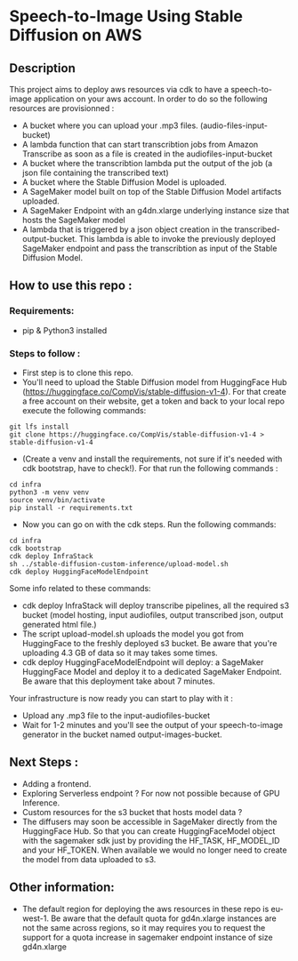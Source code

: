 # Speech-to-Image Using Stable Diffusion on AWS

## Description
This project aims to deploy aws resources via cdk to have a speech-to-image application on your aws account. In order to do so the following resources are provisionned : 
- A bucket where you can upload your .mp3 files. (audio-files-input-bucket)
- A lambda function that can start transcribtion jobs from Amazon Transcribe as soon as a file is created in the audiofiles-input-bucket
- A bucket where the transcribtion lambda put the output of the job (a json file containing the transcribed text)
- A bucket where the Stable Diffusion Model is uploaded.
- A SageMaker model built on top of the Stable Diffusion Model artifacts uploaded. 
- A SageMaker Endpoint with an g4dn.xlarge underlying instance size that hosts the SageMaker model
- A lambda that is triggered by a json object creation in the transcribed-output-bucket. This lambda is able to invoke the previously deployed SageMaker endpoint and pass the transcribtion as input of the Stable Diffusion Model. 

## How to use this repo : 

### Requirements:
- pip & Python3 installed
### Steps to follow : 
- First step is to clone this repo.
- You'll need to upload the Stable Diffusion model from HuggingFace Hub (https://huggingface.co/CompVis/stable-diffusion-v1-4). 
For that create a free account on their website, get a token and back to your local repo execute the following commands: 

```
git lfs install
git clone https://huggingface.co/CompVis/stable-diffusion-v1-4 > stable-diffusion-v1-4
```

- (Create a venv and install the requirements, not sure if it's needed with cdk bootstrap, have to check!). For that run the following commands : 
```
cd infra
python3 -m venv venv
source venv/bin/activate
pip install -r requirements.txt
```
- Now you can go on with the cdk steps. Run the following commands: 
```
cd infra
cdk bootstrap
cdk deploy InfraStack
sh ../stable-diffusion-custom-inference/upload-model.sh
cdk deploy HuggingFaceModelEndpoint
```

Some info related to these commands: 
- cdk deploy InfraStack will deploy transcribe pipelines, all the required s3 bucket (model hosting, input audiofiles, output transcribed json, output generated html file.)
- The script upload-model.sh uploads the model you got from HuggingFace to the freshly deployed s3 bucket. Be aware that you're uploading 4.3 GB of data so it may takes some times. 
- cdk deploy HuggingFaceModelEndpoint will deploy: a SageMaker HuggingFace Model and deploy it to a dedicated SageMaker Endpoint. Be aware that this deployment take about 7 minutes. 

Your infrastructure is now ready you can start to play with it : 
- Upload any .mp3 file to the input-audiofiles-bucket
- Wait for 1-2 minutes and you'll see the output of your speech-to-image generator in the bucket named output-images-bucket. 
    
## Next Steps : 
- Adding a frontend. 
- Exploring Serverless endpoint ? For now not possible because of GPU Inference. 
- Custom resources for the s3 bucket that hosts model data ? 
- The diffusers may soon be accessible in SageMaker directly from the HuggingFace Hub. So that you can create HuggingFaceModel object with the sagemaker sdk just by providing the HF_TASK, HF_MODEL_ID and your HF_TOKEN. When available we would no longer need to create the model from data uploaded to s3.

## Other information: 
- The default region for deploying the aws resources in these repo is eu-west-1. Be aware that the default quota for gd4n.xlarge instances are not the same across regions, so it may requires you to request the support for a quota increase in sagemaker endpoint instance of size gd4n.xlarge 
